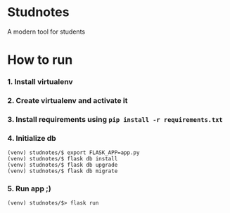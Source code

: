 # Studnotes
A modern tool for students

# How to run 
### 1. Install virtualenv
### 2. Create virtualenv and activate it
### 3. Install requirements using ```pip install -r requirements.txt``` 
### 4. Initialize db 
```
(venv) studnotes/$ export FLASK_APP=app.py
(venv) studnotes/$ flask db install
(venv) studnotes/$ flask db upgrade
(venv) studnotes/$ flask db migrate
```
### 5. Run app ;) 
```(venv) studnotes/$> flask run```
